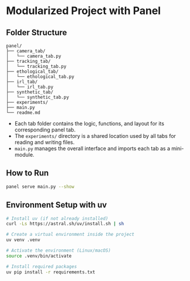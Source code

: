 # Modularized Project with Panel

## Folder Structure

```text
panel/
├── camera_tab/
│   └── camera_tab.py
├── tracking_tab/
│   └── tracking_tab.py
├── ethological_tab/
│   └── ethological_tab.py
├── irl_tab/
│   └── irl_tab.py
├── synthetic_tab/
│   └── synthetic_tab.py
├── experiments/
├── main.py
└── readme.md
```

- Each tab folder contains the logic, functions, and layout for its corresponding panel tab.
- The `experiments/` directory is a shared location used by all tabs for reading and writing files.
- `main.py` manages the overall interface and imports each tab as a mini-module.

## How to Run

```bash
panel serve main.py --show
```

## Environment Setup with uv

```bash
# Install uv (if not already installed)
curl -Ls https://astral.sh/uv/install.sh | sh

# Create a virtual environment inside the project
uv venv .venv

# Activate the environment (Linux/macOS)
source .venv/bin/activate

# Install required packages
uv pip install -r requirements.txt
```
